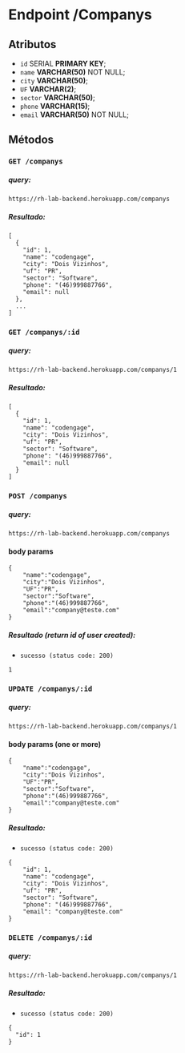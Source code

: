 # Endpoint /Companys

## Atributos
- `id` SERIAL **PRIMARY KEY**;
- `name` **VARCHAR(50)** NOT NULL;
- `city` **VARCHAR(50)**;
- `UF` **VARCHAR(2)**;
- `sector` **VARCHAR(50)**;
- `phone` **VARCHAR(15)**;
- `email` **VARCHAR(50)** NOT NULL;

## Métodos

### `GET /companys`

##### query:
```
https://rh-lab-backend.herokuapp.com/companys
```
##### Resultado:
```
[
  {
    "id": 1,
    "name": "codengage",
    "city": "Dois Vizinhos",
    "uf": "PR",
    "sector": "Software",
    "phone": "(46)999887766",
    "email": null
  },
  ...
]  
```

### `GET /companys/:id`
##### query:
```
https://rh-lab-backend.herokuapp.com/companys/1
```
##### Resultado:
```
[
  {
    "id": 1,
    "name": "codengage",
    "city": "Dois Vizinhos",
    "uf": "PR",
    "sector": "Software",
    "phone": "(46)999887766",
    "email": null
  }
]
```

### `POST /companys`
##### query:
```
https://rh-lab-backend.herokuapp.com/companys
```
#### body params
```
{
	"name":"codengage",
    "city":"Dois Vizinhos",
    "UF":"PR",
    "sector":"Software",
    "phone":"(46)999887766",
    "email":"company@teste.com"
}
```

##### Resultado (return id of user created):
- `sucesso (status code: 200)`
```
1
```

### `UPDATE /companys/:id`
##### query:
```
https://rh-lab-backend.herokuapp.com/companys/1
```

#### body params (one or more)
```
{
	"name":"codengage",
    "city":"Dois Vizinhos",
    "UF":"PR",
    "sector":"Software",
    "phone":"(46)999887766",
    "email":"company@teste.com"
}
```

##### Resultado:
- `sucesso (status code: 200)`
```
{
    "id": 1,
    "name": "codengage",
    "city": "Dois Vizinhos",
    "uf": "PR",
    "sector": "Software",
    "phone": "(46)999887766",
    "email": "company@teste.com"
}
```
### `DELETE /companys/:id`
##### query:
```
https://rh-lab-backend.herokuapp.com/companys/1
```

##### Resultado:
- `sucesso (status code: 200)`
```
{
  "id": 1
}
```
